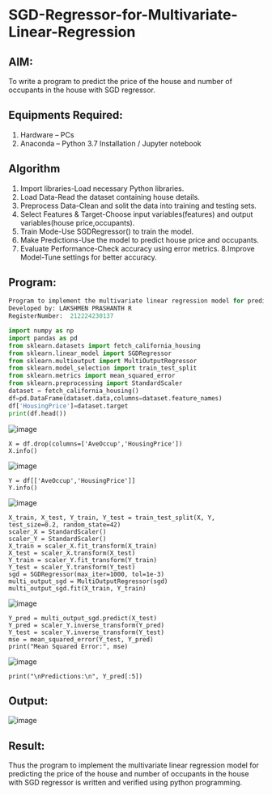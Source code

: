 # SGD-Regressor-for-Multivariate-Linear-Regression

## AIM:
To write a program to predict the price of the house and number of occupants in the house with SGD regressor.

## Equipments Required:
1. Hardware – PCs
2. Anaconda – Python 3.7 Installation / Jupyter notebook

## Algorithm
1. Import libraries-Load necessary Python libraries.
2. Load Data-Read the dataset containing house details.
3. Preprocess Data-Clean and solit the data into training and testing sets.
4. Select Features & Target-Choose input variables(features) and output variables(house price,occupants).
5. Train Mode-Use SGDRegressor() to train the model.
6. Make Predictions-Use the model to predict house price and occupants.
7. Evaluate Performance-Check accuracy using error metrics.
8.Improve Model-Tune settings for better accuracy.
## Program:

```py
Program to implement the multivariate linear regression model for predicting the price of the house and number of occupants in the house with SGD regressor.
Developed by: LAKSHMEN PRASHANTH R
RegisterNumber:  212224230137
```
```py
import numpy as np
import pandas as pd
from sklearn.datasets import fetch_california_housing
from sklearn.linear_model import SGDRegressor
from sklearn.multioutput import MultiOutputRegressor
from sklearn.model_selection import train_test_split
from sklearn.metrics import mean_squared_error
from sklearn.preprocessing import StandardScaler
dataset = fetch_california_housing()
df=pd.DataFrame(dataset.data,columns=dataset.feature_names)
df['HousingPrice']=dataset.target
print(df.head())
```
![image](https://github.com/user-attachments/assets/ad791d97-12e6-4627-82e6-0b1d7f85a704)
```
X = df.drop(columns=['AveOccup','HousingPrice'])
X.info()
```
![image](https://github.com/user-attachments/assets/e10112c5-3b59-4a1d-a9f2-394188f12161)
```
Y = df[['AveOccup','HousingPrice']]
Y.info()
```
![image](https://github.com/user-attachments/assets/a4949cf4-ca8a-429d-9aec-21773f15c834)
```
X_train, X_test, Y_train, Y_test = train_test_split(X, Y, test_size=0.2, random_state=42)
scaler_X = StandardScaler()
scaler_Y = StandardScaler()
X_train = scaler_X.fit_transform(X_train)
X_test = scaler_X.transform(X_test)
Y_train = scaler_Y.fit_transform(Y_train)
Y_test = scaler_Y.transform(Y_test)
sgd = SGDRegressor(max_iter=1000, tol=1e-3)
multi_output_sgd = MultiOutputRegressor(sgd)
multi_output_sgd.fit(X_train, Y_train)
```
![image](https://github.com/user-attachments/assets/a584154f-0dec-44c7-aea1-000950ef4e38)

```
Y_pred = multi_output_sgd.predict(X_test)
Y_pred = scaler_Y.inverse_transform(Y_pred)
Y_test = scaler_Y.inverse_transform(Y_test)
mse = mean_squared_error(Y_test, Y_pred)
print("Mean Squared Error:", mse)
```
![image](https://github.com/user-attachments/assets/0a0eadaf-3286-4a3a-87dc-b69939697142)
```
print("\nPredictions:\n", Y_pred[:5])
```

## Output:
![image](https://github.com/user-attachments/assets/24402f39-33c8-4877-998b-f7362a9a12c3)



## Result:
Thus the program to implement the multivariate linear regression model for predicting the price of the house and number of occupants in the house with SGD regressor is written and verified using python programming.
